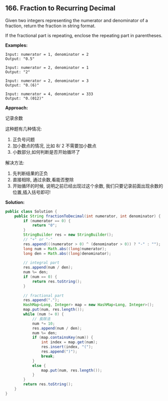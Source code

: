 ## 166. Fraction to Recurring Decimal

Given two integers representing the numerator and denominator of a fraction, return the fraction in string format.

If the fractional part is repeating, enclose the repeating part in parentheses.

**Examples:** 

```
Input: numerator = 1, denominator = 2
Output: "0.5"
```

```
Input: numerator = 2, denominator = 1
Output: "2"
```

```
Input: numerator = 2, denominator = 3
Output: "0.(6)"
```

```
Input: numerator = 4, denominator = 333
Output: "0.(012)"
```

**Approach:**

记录余数

这种题有几种情况:

1. 正负号问题
2. 加小数点的情况, 比如 8/ 2 不需要加小数点
3. 小数部分,如何判断是否开始循环了

解决方法:

1. 先判断结果的正负
2. 直接相除, 通过余数,看能否整除
3. 开始循环的时候, 说明之前已经出现过这个余数, 我们只要记录前面出现余数的位置,插入括号即可!

**Solution:**

```java
public class Solution {
    public String fractionToDecimal(int numerator, int denominator) {
        if (numerator == 0) {
            return "0";
        }
        StringBuilder res = new StringBuilder();
        // "+" or "-"
        res.append(((numerator > 0) ^ (denominator > 0)) ? "-" : "");
        long num = Math.abs((long)numerator);
        long den = Math.abs((long)denominator);
        
        // integral part
        res.append(num / den);
        num %= den;
        if (num == 0) {
            return res.toString();
        }
        
        // fractional part
        res.append(".");
        HashMap<Long, Integer> map = new HashMap<Long, Integer>();
        map.put(num, res.length());
        while (num != 0) {
            // 長除法
            num *= 10;
            res.append(num / den);
            num %= den;
            if (map.containsKey(num)) {
                int index = map.get(num);
                res.insert(index, "(");
                res.append(")");
                break;
            }
            else {
                map.put(num, res.length());
            }
        }
        return res.toString();
    }
}
```